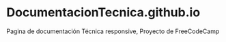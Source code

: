 # DocumentacionTecnica.github.io
Pagina de documentación Técnica responsive, Proyecto de FreeCodeCamp
